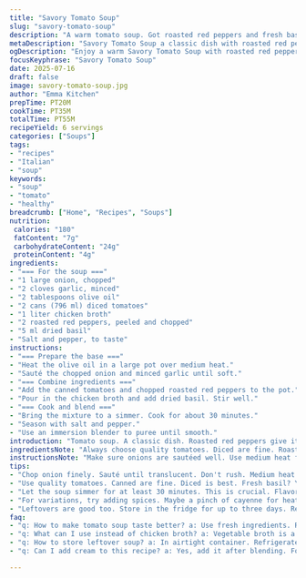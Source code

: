 ```yaml
---
title: "Savory Tomato Soup"
slug: "savory-tomato-soup"
description: "A warm tomato soup. Got roasted red peppers and fresh basil. Uses chicken broth. Quick prep and cooking time. Great for lunch or dinner. Blend until smooth. Serve hot in bowls. Garnish with basil leaves."
metaDescription: "Savory Tomato Soup a classic dish with roasted red peppers and fresh basil. Quick to prepare and perfect for lunch or dinner."
ogDescription: "Enjoy a warm Savory Tomato Soup with roasted red peppers and basil. Quick cooking time makes it a great meal option."
focusKeyphrase: "Savory Tomato Soup"
date: 2025-07-16
draft: false
image: savory-tomato-soup.jpg
author: "Emma Kitchen"
prepTime: PT20M
cookTime: PT35M
totalTime: PT55M
recipeYield: 6 servings
categories: ["Soups"]
tags:
- "recipes"
- "Italian"
- "soup"
keywords:
- "soup"
- "tomato"
- "healthy"
breadcrumb: ["Home", "Recipes", "Soups"]
nutrition: 
 calories: "180"
 fatContent: "7g"
 carbohydrateContent: "24g"
 proteinContent: "4g"
ingredients:
- "=== For the soup ==="
- "1 large onion, chopped"
- "2 cloves garlic, minced"
- "2 tablespoons olive oil"
- "2 cans (796 ml) diced tomatoes"
- "1 liter chicken broth"
- "2 roasted red peppers, peeled and chopped"
- "5 ml dried basil"
- "Salt and pepper, to taste"
instructions:
- "=== Prepare the base ==="
- "Heat the olive oil in a large pot over medium heat."
- "Sauté the chopped onion and minced garlic until soft."
- "=== Combine ingredients ==="
- "Add the canned tomatoes and chopped roasted red peppers to the pot."
- "Pour in the chicken broth and add dried basil. Stir well."
- "=== Cook and blend ==="
- "Bring the mixture to a simmer. Cook for about 30 minutes."
- "Season with salt and pepper."
- "Use an immersion blender to puree until smooth."
introduction: "Tomato soup. A classic dish. Roasted red peppers give it depth. Fresh basil for aroma. Quick to prepare. Finishing with a blender. Just a few ingredients."
ingredientsNote: "Always choose quality tomatoes. Diced are fine. Roasted peppers add sweetness. Fresh basil brightens the dish. Chicken broth adds richness. If vegetarian, use vegetable broth."
instructionsNote: "Make sure onions are sautéed well. Use medium heat for best results. Simmer for at least 30 minutes to blend flavors. Adjust seasoning before blending. Serve promptly for best taste."
tips:
- "Chop onion finely. Sauté until translucent. Don't rush. Medium heat is key. Garlic goes in next. Add it once onion is soft. Smell that fragrance? Perfect. Roast peppers yourself or use jarred."
- "Use quality tomatoes. Canned are fine. Diced is best. Fresh basil? Yes please. Adds aroma and taste. Dry basil works in a pinch. Adjust seasoning after blending for best flavor."
- "Let the soup simmer for at least 30 minutes. This is crucial. Flavors need time to meld. Stir occasionally. Avoid sticking at the bottom. Keep an eye on it. Blend thoroughly for smooth texture."
- "For variations, try adding spices. Maybe a pinch of cayenne for heat. Croutons on top are great. Add a drizzle of cream for richness. Serve hot for best enjoyment."
- "Leftovers are good too. Store in the fridge for up to three days. Reheat on low heat. Add water if too thick. Freezing is an option as well. Cool before freezing."
faq:
- "q: How to make tomato soup taste better? a: Use fresh ingredients. Roast peppers. Adjust seasonings. Add a splash of balsamic vinegar."
- "q: What can I use instead of chicken broth? a: Vegetable broth is a great choice. Or water with seasoning. Keeps it vegan. Flavor will differ."
- "q: How to store leftover soup? a: In airtight container. Refrigerate for up to three days. Freezing is possible. But ensure it's cool first."
- "q: Can I add cream to this recipe? a: Yes, add it after blending. For a creamy version. Adjust to taste. Don't overdo it."

---
```

